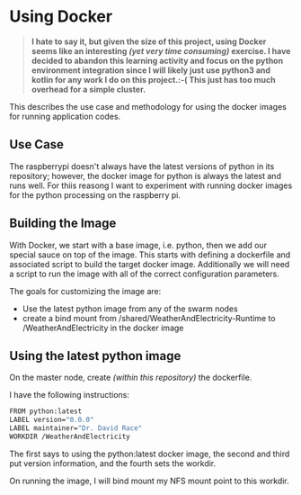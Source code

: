 #  Using Docker

>**I hate to say it, but given the size of this project, using Docker seems like an interesting _(yet very time consuming)_ exercise.  I have decided to abandon this learning activity and focus on the python environment integration since I will likely just use python3 and kotlin for any work I do on this project.:-(  This just has too much overhead for a simple cluster.**

This describes the use case and methodology for using the docker images for running application codes.  

## Use Case

The raspberrypi doesn't always have the latest versions of python in its repository; however, the docker image for python is always the latest and runs well.  For thiis reasong
I want to experiment with running docker images for the python processing on the raspberry pi.

##  Building the Image

With Docker, we start with a base image, i.e. python, then we add our special sauce on top of the image.  This starts with defining a
dockerfile and associated script to build the target docker image.  Additionally we will need a script to run the image with all of the correct
configuration parameters.

The goals for customizing the image are:

*  Use the latest python image from any of the swarm nodes
*  create a bind mount from /shared/WeatherAndElectricity-Runtime to /WeatherAndElectricity in the docker image


##  Using the latest python image

On the master node, create _(within this repository)_ the dockerfile.

I have the following instructions:

```bash
FROM python:latest
LABEL version="0.0.0"
LABEL maintainer="Dr. David Race"
WORKDIR /WeatherAndElectricity
```

The first says to using the python:latest docker image, the second and third put version information, and the fourth sets the workdir.

On running the image, I will bind mount my NFS mount point to this workdir.

